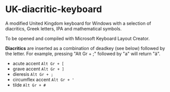 # UK-diacritic-keyboard
A modified United Kingdom keyboard for Windows with a selection of diacritics, Greek letters, IPA and mathematical symbols.

To be opened and compiled with Microsoft Keyboard Layout Creator.

**Diacritics** are inserted as a combination of deadkey (see below) followed by the letter. For example, pressing "Alt Gr + ;" followed by "a" will return "ä".
- acute accent `Alt Gr + [`
- grave accent `Alt Gr + ]`
- dieresis `Alt Gr + ;`
- circumflex accent `Alt Gr + '`
- tilde `Alt Gr + #`
